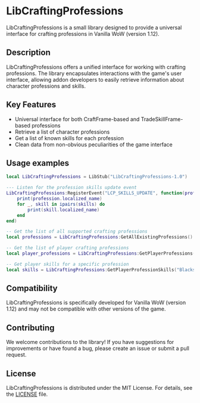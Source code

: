 # LibCraftingProfessions

LibCraftingProfessions is a small library designed to provide a universal interface for crafting professions in Vanilla WoW (version 1.12).

## Description

LibCraftingProfessions offers a unified interface for working with crafting professions. The library encapsulates interactions with the game's user interface, allowing addon developers to easily retrieve information about character professions and skills.

## Key Features

- Universal interface for both CraftFrame-based and TradeSkillFrame-based professions
- Retrieve a list of character professions
- Get a list of known skills for each profession
- Clean data from non-obvious peculiarities of the game interface

## Usage examples

```lua
local LibCraftingProfessions = LibStub("LibCraftingProfessions-1.0")

--- Listen for the profession skills update event
LibCraftingProfessions:RegisterEvent("LCP_SKILLS_UPDATE", function(profession, skills)
    print(profession.localized_name)
    for _, skill in ipairs(skills) do
        print(skill.localized_name)
    end
end)

-- Get the list of all supported crafting professions
local professions = LibCraftingProfessions:GetAllExistingProfessions()

-- Get the list of player crafting professions
local player_professions = LibCraftingProfessions:GetPlayerProfessions()

-- Get player skills for a specific profession
local skills = LibCraftingProfessions:GetPlayerProfessionSkills("Blacksmithing")
```

## Compatibility

LibCraftingProfessions is specifically developed for Vanilla WoW (version 1.12) and may not be compatible with other versions of the game.

## Contributing

We welcome contributions to the library! If you have suggestions for improvements or have found a bug, please create an issue or submit a pull request.

## License

LibCraftingProfessions is distributed under the MIT License. For details, see the [LICENSE](LICENSE) file.

